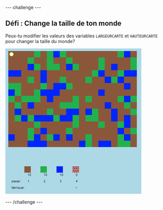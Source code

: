 --- challenge ---

## Défi : Change la taille de ton monde

Peux-tu modifier les valeurs des variables `LARGEURCARTE` et `HAUTEURCARTE` pour changer la taille du monde?

![screenshot](images/craft-mapsize.png)

--- /challenge ---
